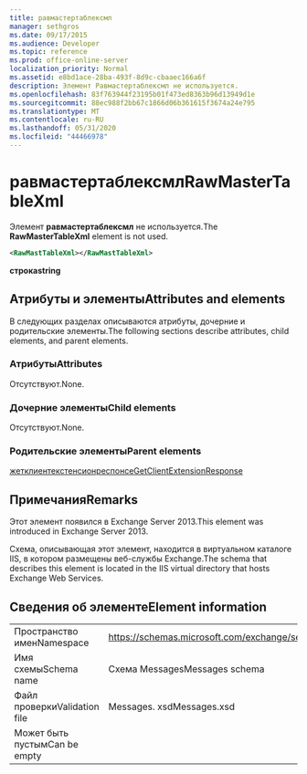 ```yaml
---
title: равмастертаблексмл
manager: sethgros
ms.date: 09/17/2015
ms.audience: Developer
ms.topic: reference
ms.prod: office-online-server
localization_priority: Normal
ms.assetid: e8bd1ace-28ba-493f-8d9c-cbaaec166a6f
description: Элемент Равмастертаблексмл не используется.
ms.openlocfilehash: 83f763944f23195b01f473ed8363b96d13949d1e
ms.sourcegitcommit: 88ec988f2bb67c1866d06b361615f3674a24e795
ms.translationtype: MT
ms.contentlocale: ru-RU
ms.lasthandoff: 05/31/2020
ms.locfileid: "44466978"
---
```

# <a name="rawmastertablexml"></a><span data-ttu-id="d5803-103">равмастертаблексмл</span><span class="sxs-lookup"><span data-stu-id="d5803-103">RawMasterTableXml</span></span>

<span data-ttu-id="d5803-104">Элемент **равмастертаблексмл** не используется.</span><span class="sxs-lookup"><span data-stu-id="d5803-104">The **RawMasterTableXml** element is not used.</span></span> 
  
```XML
<RawMastTableXml></RawMastTableXml>
```

 <span data-ttu-id="d5803-105">**строка**</span><span class="sxs-lookup"><span data-stu-id="d5803-105">**string**</span></span>
## <a name="attributes-and-elements"></a><span data-ttu-id="d5803-106">Атрибуты и элементы</span><span class="sxs-lookup"><span data-stu-id="d5803-106">Attributes and elements</span></span>

<span data-ttu-id="d5803-107">В следующих разделах описываются атрибуты, дочерние и родительские элементы.</span><span class="sxs-lookup"><span data-stu-id="d5803-107">The following sections describe attributes, child elements, and parent elements.</span></span>
  
### <a name="attributes"></a><span data-ttu-id="d5803-108">Атрибуты</span><span class="sxs-lookup"><span data-stu-id="d5803-108">Attributes</span></span>

<span data-ttu-id="d5803-109">Отсутствуют.</span><span class="sxs-lookup"><span data-stu-id="d5803-109">None.</span></span>
  
### <a name="child-elements"></a><span data-ttu-id="d5803-110">Дочерние элементы</span><span class="sxs-lookup"><span data-stu-id="d5803-110">Child elements</span></span>

<span data-ttu-id="d5803-111">Отсутствуют.</span><span class="sxs-lookup"><span data-stu-id="d5803-111">None.</span></span>
  
### <a name="parent-elements"></a><span data-ttu-id="d5803-112">Родительские элементы</span><span class="sxs-lookup"><span data-stu-id="d5803-112">Parent elements</span></span>

[<span data-ttu-id="d5803-113">жетклиентекстенсионреспонсе</span><span class="sxs-lookup"><span data-stu-id="d5803-113">GetClientExtensionResponse</span></span>](getclientextensionresponse.md)
  
## <a name="remarks"></a><span data-ttu-id="d5803-114">Примечания</span><span class="sxs-lookup"><span data-stu-id="d5803-114">Remarks</span></span>

<span data-ttu-id="d5803-115">Этот элемент появился в Exchange Server 2013.</span><span class="sxs-lookup"><span data-stu-id="d5803-115">This element was introduced in Exchange Server 2013.</span></span>
  
<span data-ttu-id="d5803-116">Схема, описывающая этот элемент, находится в виртуальном каталоге IIS, в котором размещены веб-службы Exchange.</span><span class="sxs-lookup"><span data-stu-id="d5803-116">The schema that describes this element is located in the IIS virtual directory that hosts Exchange Web Services.</span></span>
  
## <a name="element-information"></a><span data-ttu-id="d5803-117">Сведения об элементе</span><span class="sxs-lookup"><span data-stu-id="d5803-117">Element information</span></span>

|||
|:-----|:-----|
|<span data-ttu-id="d5803-118">Пространство имен</span><span class="sxs-lookup"><span data-stu-id="d5803-118">Namespace</span></span>  <br/> |https://schemas.microsoft.com/exchange/services/2006/messages  <br/> |
|<span data-ttu-id="d5803-119">Имя схемы</span><span class="sxs-lookup"><span data-stu-id="d5803-119">Schema name</span></span>  <br/> |<span data-ttu-id="d5803-120">Схема Messages</span><span class="sxs-lookup"><span data-stu-id="d5803-120">Messages schema</span></span>  <br/> |
|<span data-ttu-id="d5803-121">Файл проверки</span><span class="sxs-lookup"><span data-stu-id="d5803-121">Validation file</span></span>  <br/> |<span data-ttu-id="d5803-122">Messages. xsd</span><span class="sxs-lookup"><span data-stu-id="d5803-122">Messages.xsd</span></span>  <br/> |
|<span data-ttu-id="d5803-123">Может быть пустым</span><span class="sxs-lookup"><span data-stu-id="d5803-123">Can be empty</span></span>  <br/> ||
   

